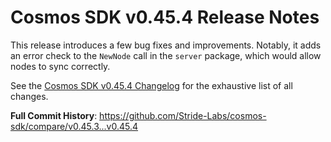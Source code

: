 # Cosmos SDK v0.45.4 Release Notes

This release introduces a few bug fixes and improvements. Notably, it adds an
error check to the `NewNode` call in the `server` package, which would allow nodes
to sync correctly.

See the [Cosmos SDK v0.45.4 Changelog](https://github.com/Stride-Labs/cosmos-sdk/blob/v0.45.4/CHANGELOG.md)
for the exhaustive list of all changes.

**Full Commit History**: https://github.com/Stride-Labs/cosmos-sdk/compare/v0.45.3...v0.45.4
